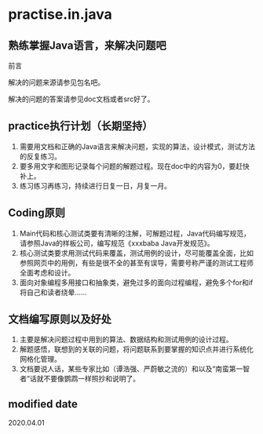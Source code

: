 # practise.in.java
## 熟练掌握Java语言，来解决问题吧

前言

解决的问题来源请参见包名吧。

解决的问题的答案请参见doc文档或者src好了。

## practice执行计划（长期坚持）
1. 需要用文档和正确的Java语言来解决问题，实现的算法，设计模式，测试方法的反复练习。
2. 要多用文字和图形记录每个问题的解题过程。现在doc中的内容为0，要赶快补上。
3. 练习练习再练习，持续进行日复一日，月复一月。

## Coding原则
1. Main代码和核心测试类要有清晰的注解，可解题过程，Java代码编写规范，请参照Java的样板公司，编写规范《xxxbaba Java开发规范》。
2. 核心测试类要求用测试代码来覆盖，测试用例的设计，尽可能覆盖全面，比如参照网页中的用例，有些是很不全的甚至有误导，需要号称严谨的测试工程师全面考虑和设计。
3. 面向对象编程多用接口和抽象类，避免过多的面向过程编程，避免多个for和if将自己和读者绕晕……

## 文档编写原则以及好处
1. 主要是解决问题过程中用到的算法、数据结构和测试用例的设计过程。
2. 解题感悟，联想到的关联的问题，将问题联系到要掌握的知识点并进行系统化网格化管理。
3. 文档要说人话，某些专家比如（谭浩强、严蔚敏之流的）和以及“南蛮第一智者”话就不要像鹦鹉一样照抄和说明了。

## modified date
2020.04.01
